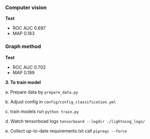### Computer vision

**Test**
* ROC AUC 0.697
* MAP 0.183

### Graph method

**Test**
* ROC AUC 0.702
* MAP 0.199


**3. To train model**

 a. Prepare data by ```prepare_data.py```
 
 b. Adjust config in `config/config_classification.yml`
 
 c. train models run ``python train.py``
 
 d. Watch tensorboad logs `tensorboard --logdir ./lightning_logs/`
 
 e. Collect up-to-date requirements.txt call `pipreqs --force`
 